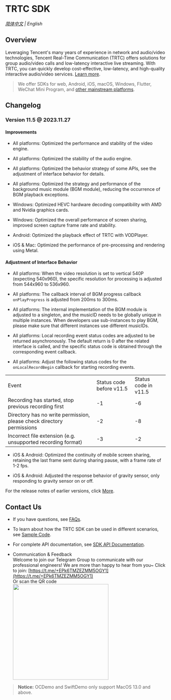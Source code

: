 # TRTC SDK

_[简体中文](README-zh_CN.md) | English_
## Overview

Leveraging Tencent's many years of experience in network and audio/video technologies, Tencent Real-Time Communication (TRTC) offers solutions for group audio/video calls and low-latency interactive live streaming. With TRTC, you can quickly develop cost-effective, low-latency, and high-quality interactive audio/video services. [Learn more](https://www.tencentcloud.com/document/product/647/35078).

> We offer SDKs for web, Android, iOS, macOS, Windows, Flutter, WeChat Mini Program, and [other mainstream platforms](https://github.com/LiteAVSDK?q=TRTC_&type=all&sort=).



## Changelog
### Version 11.5 @ 2023.11.27

#### Improvements
- All platforms: Optimized the performance and stability of the video engine.

- All platforms: Optimized the stability of the audio engine.

- All platforms: Optimized the behavior strategy of some APIs, see the adjustment of interface behavior for details.

- All platforms: Optimized the strategy and performance of the background music module (BGM module), reducing the occurrence of BGM playback exceptions.

- Windows: Optimized HEVC hardware decoding compatibility with AMD and Nvidia graphics cards.

- Windows: Optimized the overall performance of screen sharing, improved screen capture frame rate and stability.

- Android: Optimized the playback effect of TRTC with VODPlayer.

- iOS & Mac: Optimized the performance of pre-processing and rendering using Metal.


#### Adjustment of Interface Behavior
- All platforms: When the video resolution is set to vertical 540P (expecting 540x960), the specific resolution for processing is adjusted from 544x960 to 536x960.

- All platforms: The callback interval of BGM progress callback `onPlayProgress` is adjusted from 200ms to 300ms.

- All platforms: The internal implementation of the BGM module is adjusted to a singleton, and the musicID needs to be globally unique in multiple instances. When developers use sub-instances to play BGM, please make sure that different instances use different musicIDs.

- All platforms: Local recording event status codes are adjusted to be returned asynchronously. The default return is 0 after the related interface is called, and the specific status code is obtained through the corresponding event callback.

- All platforms: Adjust the following status codes for the `onLocalRecordBegin` callback for starting recording events.

<table>
<tr>
<td rowspan="1" colSpan="1" >Event</td>

<td rowspan="1" colSpan="1" >Status code before v11.5	</td>

<td rowspan="1" colSpan="1" >Status code in v11.5</td>
</tr>

<tr>
<td rowspan="1" colSpan="1" >Recording has started, stop previous recording first</td>

<td rowspan="1" colSpan="1" >-1</td>

<td rowspan="1" colSpan="1" >-6</td>
</tr>

<tr>
<td rowspan="1" colSpan="1" >Directory has no write permission, please check directory permissions</td>

<td rowspan="1" colSpan="1" >-2</td>

<td rowspan="1" colSpan="1" >-8</td>
</tr>

<tr>
<td rowspan="1" colSpan="1" >Incorrect file extension (e.g. unsupported recording format)	</td>

<td rowspan="1" colSpan="1" >-3</td>

<td rowspan="1" colSpan="1" >-2</td>
</tr>
</table>

- iOS & Android: Optimized the continuity of mobile screen sharing, retaining the last frame sent during sharing pause, with a frame rate of 1-2 fps.

- iOS & Android: Adjusted the response behavior of gravity sensor, only responding to gravity sensor on or off.


For the release notes of earlier versions, click [More](https://www.tencentcloud.com/document/product/647/39426).


## Contact Us
- If you have questions, see [FAQs](https://www.tencentcloud.com/document/product/647/36057).

- To learn about how the TRTC SDK can be used in different scenarios, see [Sample Code](https://www.tencentcloud.com/document/product/647/42963).

- For complete API documentation, see [SDK API Documentation](https://www.tencentcloud.com/document/product/647/35119).

- Communication & Feedback   
Welcome to join our Telegram Group to communicate with our professional engineers! We are more than happy to hear from you~
Click to join: [https://t.me/+EPk6TMZEZMM5OGY1](https://t.me/+EPk6TMZEZMM5OGY1)   
Or scan the QR code   
  <img src="https://qcloudimg.tencent-cloud.cn/raw/79cbfd13877704ff6e17f30de09002dd.jpg" width="300px">    

>**Notice:** 
> OCDemo and SwiftDemo only support MacOS 13.0 and above.
